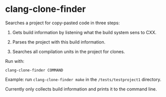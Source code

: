 
# clang-clone-finder

Searches a project for copy-pasted code in three steps:

1. Gets build information by listening what the build system sens to CXX.

2. Parses the project with this build information.

3. Searches all compilation units in the project for clones.

Run with:

`clang-clone-finder COMMAND`

Example: run `clang-clone-finder make` in the `/tests/testproject1` directory.

Currently only collects build information and prints it to the command line.